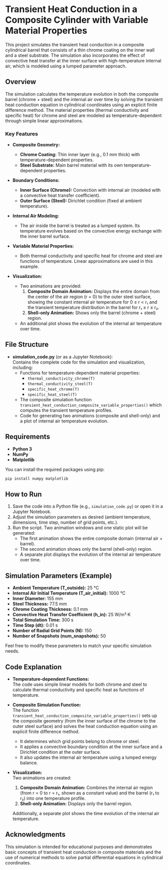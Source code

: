 # Transient Heat Conduction in a Composite Cylinder with Variable Material Properties

This project simulates the transient heat conduction in a composite cylindrical barrel that consists of a thin chrome coating on the inner wall and a steel substrate. The simulation also incorporates the effect of convective heat transfer at the inner surface with high-temperature internal air, which is modeled using a lumped parameter approach.

## Overview

The simulation calculates the temperature evolution in both the composite barrel (chrome + steel) and the internal air over time by solving the transient heat conduction equation in cylindrical coordinates using an explicit finite difference method. The material properties (thermal conductivity and specific heat) for chrome and steel are modeled as temperature-dependent through simple linear approximations.

### Key Features

- **Composite Geometry:**  
  - **Chrome Coating:** Thin inner layer (e.g., 0.1 mm thick) with temperature-dependent properties.  
  - **Steel Substrate:** Main barrel material with its own temperature-dependent properties.
  
- **Boundary Conditions:**  
  - **Inner Surface (Chrome):** Convection with internal air (modeled with a convective heat transfer coefficient).  
  - **Outer Surface (Steel):** Dirichlet condition (fixed at ambient temperature).

- **Internal Air Modeling:**  
  - The air inside the barrel is treated as a lumped system. Its temperature evolves based on the convective energy exchange with the inner barrel surface.

- **Variable Material Properties:**  
  - Both thermal conductivity and specific heat for chrome and steel are functions of temperature. Linear approximations are used in this example.

- **Visualization:**  
  - Two animations are provided:  
    1. **Composite Domain Animation:** Displays the entire domain from the center of the air region (r = 0) to the outer steel surface, showing the constant internal air temperature for 0 ≤ r < r₁ and the transient temperature distribution in the barrel for r₁ ≤ r ≤ r₂.  
    2. **Shell-only Animation:** Shows only the barrel (chrome + steel) region.
  - An additional plot shows the evolution of the internal air temperature over time.

## File Structure

- **simulation_code.py** (or as a Jupyter Notebook):  
  Contains the complete code for the simulation and visualization, including:
  - Functions for temperature-dependent material properties:
    - `thermal_conductivity_chrome(T)`
    - `thermal_conductivity_steel(T)`
    - `specific_heat_chrome(T)`
    - `specific_heat_steel(T)`
  - The composite simulation function `transient_heat_conduction_composite_variable_properties()` which computes the transient temperature profiles.
  - Code for generating two animations (composite and shell-only) and a plot of internal air temperature evolution.

## Requirements

- **Python 3**
- **NumPy**
- **Matplotlib**

You can install the required packages using pip:

```bash
pip install numpy matplotlib
```

## How to Run

1. Save the code into a Python file (e.g., `simulation_code.py`) or open it in a Jupyter Notebook.
2. Adjust the simulation parameters as desired (ambient temperature, dimensions, time step, number of grid points, etc.).
3. Run the script. Two animation windows and one static plot will be generated:
   - The first animation shows the entire composite domain (internal air + barrel).
   - The second animation shows only the barrel (shell-only) region.
   - A separate plot displays the evolution of the internal air temperature over time.

## Simulation Parameters (Example)

- **Ambient Temperature (T_outside):** 25 °C  
- **Internal Air Initial Temperature (T_air_initial):** 1000 °C  
- **Inner Diameter:** 155 mm  
- **Steel Thickness:** 77.5 mm  
- **Chrome Coating Thickness:** 0.1 mm  
- **Convective Heat Transfer Coefficient (h_in):** 25 W/m²·K  
- **Total Simulation Time:** 300 s  
- **Time Step (dt):** 0.01 s  
- **Number of Radial Grid Points (N):** 150  
- **Number of Snapshots (num_snapshots):** 50  

Feel free to modify these parameters to match your specific simulation needs.

## Code Explanation

- **Temperature-dependent Functions:**  
  The code uses simple linear models for both chrome and steel to calculate thermal conductivity and specific heat as functions of temperature.

- **Composite Simulation Function:**  
  The function `transient_heat_conduction_composite_variable_properties()` sets up the composite geometry (from the inner surface of the chrome to the outer steel surface) and solves the heat conduction equation using an explicit finite difference method.  
  - It determines which grid points belong to chrome or steel.  
  - It applies a convective boundary condition at the inner surface and a Dirichlet condition at the outer surface.
  - It also updates the internal air temperature using a lumped energy balance.

- **Visualization:**  
  Two animations are created:
  1. **Composite Domain Animation:** Combines the internal air region (from r = 0 to r = r₁, shown as a constant value) and the barrel (r₁ to r₂) into one temperature profile.
  2. **Shell-only Animation:** Displays only the barrel region.
  
  Additionally, a separate plot shows the time evolution of the internal air temperature.

## Acknowledgments

This simulation is intended for educational purposes and demonstrates basic concepts of transient heat conduction in composite materials and the use of numerical methods to solve partial differential equations in cylindrical coordinates.

